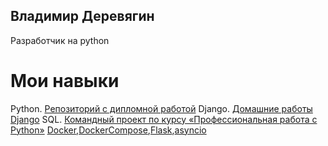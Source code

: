 **Владимир Деревягин**
---
Разработчик на python

# Мои навыки
Python. [Репозиторий с дипломной работой](https://github.com/Warswat/final_diplom)
Django. [Домашние работы Django](https://github.com/Warswat/django_hw)
SQL. [Командный проект по курсу «Профессиональная работа с Python»](https://github.com/Warswat/adpy-team-diplom)
[Docker](https://github.com/Warswat/DockerPractice),[DockerCompose](https://github.com/Warswat/DockerCompose),[Flask](https://github.com/Warswat/Flask),[asyncio](https://github.com/Warswat/asyncio)
<!--
**Warswat/Warswat** is a ✨ _special_ ✨ repository because its `README.md` (this file) appears on your GitHub profile.

Here are some ideas to get you started:

- 🔭 I’m currently working on ...
- 🌱 I’m currently learning ...
- 👯 I’m looking to collaborate on ...
- 🤔 I’m looking for help with ...
- 💬 Ask me about ...
- 📫 How to reach me: ...
- 😄 Pronouns: ...
- ⚡ Fun fact: ...
-->
